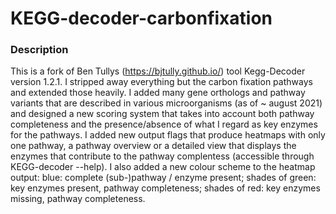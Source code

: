 KEGG-decoder-carbonfixation
================================================================
### Description ###
This is a fork of Ben Tullys (https://bjtully.github.io/) tool Kegg-Decoder version 1.2.1. I stripped away everything but the carbon fixation pathways and extended those heavily. I added many gene orthologs and pathway variants that are described in various microorganisms (as of ~ august 2021) and designed a new scoring system that takes into account both pathway completeness and the presence/absence of what I regard as key enzymes for the pathways. I added new output flags that produce heatmaps with only one pathway, a pathway overview or a detailed view that displays the enzymes that contribute to the pathway complentess (accessible through KEGG-decoder --help). I also added a new colour scheme to the heatmap output: blue: complete (sub-)pathway / enzyme present; shades of green: key enzymes present, pathway completeness; shades of red: key enzymes missing, pathway completeness.
